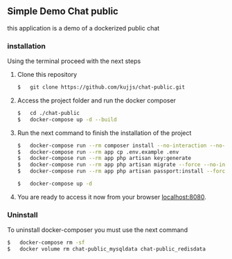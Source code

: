 ## Simple Demo Chat public

this application is a demo of a dockerized public chat 

### installation

Using the terminal proceed with the next steps

1) Clone this repository

    ``` bash
    $   git clone https://github.com/kujjs/chat-public.git
    ```

2)  Access the project folder and run the docker composer
    ``` bash
    $   cd ./chat-public
    $   docker-compose up -d --build 
    ```
3) Run the next command to finish the installation of the project
    ```bash
    $   docker-compose run --rm composer install --no-interaction --no-dev 
    $   docker-compose run --rm app cp .env.example .env 
    $   docker-compose run --rm app php artisan key:generate 
    $   docker-compose run --rm app php artisan migrate --force --no-interaction
    $   docker-compose run --rm app php artisan passport:install --force --no-interaction 
    
    $   docker-compose up -d
    ```
4) You are ready to access it now from your browser
[localhost:8080](http://localhost:8080).
 
### Uninstall
To uninstall docker-composer you must use the next command
``` bash
$   docker-compose rm -sf 
$   docker volume rm chat-public_mysqldata chat-public_redisdata
```



